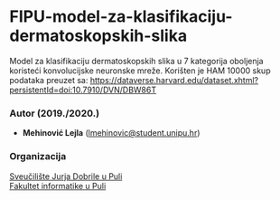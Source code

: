 # FIPU-model-za-klasifikaciju-dermatoskopskih-slika
Model za klasifikaciju dermatoskopskih slika u 7 kategorija oboljenja koristeći konvolucijske neuronske mreže.
Korišten je HAM 10000 skup podataka preuzet sa: https://dataverse.harvard.edu/dataset.xhtml?persistentId=doi:10.7910/DVN/DBW86T

### Autor (2019./2020.)
- **Mehinović Lejla** (lmehinovic@student.unipu.hr)

### Organizacija
[Sveučilište Jurja Dobrile u Puli](http://www.unipu.hr/)   
[Fakultet informatike u Puli](https://fipu.unipu.hr/)  
